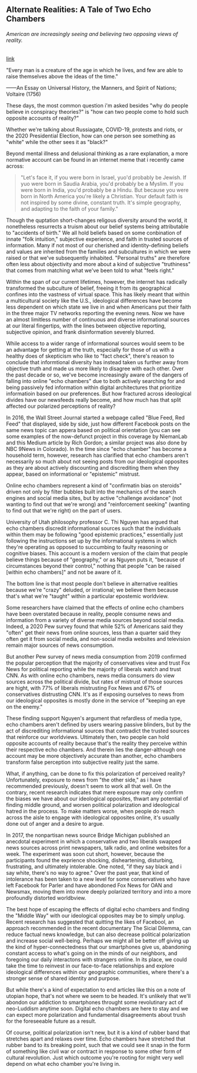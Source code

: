 ## Alternate Realities: A Tale of Two Echo Chambers

###### American are increasingly seeing and believing two opposing views of reality.

[link](https://www.psychologytoday.com/intl/blog/psych-unseen/202101/alternate-realities-tale-two-echo-chambers)

"Every man is a creature of the age in which he lives, and few are able to raise themselves above the ideas of the time."

——An Essay on Universal History, the Manners, and Spirit of Nations; Voltaire (1756)

These days, the most common question i'm asked besides "why do people believe in conspiracy theories?" is "how can two people come to hold such opposite accounts of reality?"

Whether we're talking about Russiagate, COVID-19, protests and riots, or the 2020 Presidential Election, how can one person see something as "white" while the other sees it as "black?"

Beyond mental illness and delusional thinking as a rare explanation, a more normative account can be found in an internet meme that i recently came across:

> "Let's face it, if you were born in Israel, yuo'd probably be Jewish. If yuo were born in Saudia Arabia, you'd probably be a Myslim. If you were born in India, you'd probably be a Hindu. But because you were born in North America you're likely a Christian. Your default faith is not inspired by some divine, constant truth. It's simple geography, and adapting to the faith of your family."

Though the quptation short-changes religous diversity around the world, it nonetheless resurrects a truism about our belief systems being attributable to "accidents of birth." We all hold beliefs based on some conbination of innate "folk intuition," subjective experience, and faith in trusted sources of information. Many if not most of our cherished and identity-defining beliefs and values are inherited from the families and subcultures in which we were raised or that we've subsequently inhabited. "Personal truths" are therefore often less about objectivity and more about a kind of subjective "truthiness" that comes from matching what we've been told to what "feels right."

Within the span of our current lifetimes, however, the internet has radically transformed the subculture of belief, freeing it from its geographical confines into the vastness of virtual space. This has likely meant that within a multicultural society like the U.S., ideological differences have become less dependent on which state we live in and when Americans put their faith in the three major TV networks reporting the evening news. Now we have an almost limitless number of continuous and diverse informational sources at our literal fingertips, with the lines between objective reporting, subjective opinion, and frank disinformation severely blurred.

While access to a wider range of informational sources would seem to be an advantage for getting at the truth, especially for those of us with a healthy does of skepticism who like to "fact check", there's reason to conclude that informtional diversity has instead taken us further away from objective truth and made us more likely to disagree with each other. Over the past decade or so, we've become increasingly aware of the dangers of falling into online "echo chambers" due to both actively searching for and being passively fed information within digital architectures that prioritize informatioin based on our preferences. But how fractured across ideological divides have our newsfeeds really become, and how much has that split affected our polarized perceptions of reality?

In 2016, the Wall Street Journal started a webpage called "Blue Feed, Red Feed" that displayed, side by side, just how different Facebook posts on the same news topic can appera based on political orientation (you can see some examples of the now-defunct project in this coverage by NiemanLab and this Medium article by Rich Gordon; a similar project was also done by NBC 9News in Colorado). In the time since "echo chamber" has become a household term, however, research has clarified that echo chambers aren't necessarily so much about not seeing posts from our ideological opposites as they are about actively discounting and discrediting them when they appear, based on informational or "epistemic" mistrust.

Online echo chambers represent a kind of "confirmatin bias on steroids" driven not only by filter bubbles built into the mechanics of the search engines and social media sites, but by active "challenge avoidance" (not wanting to find out that we're wrong) and "reinforcement seeking" (wanting to find out that we're right) on the part of users.

University of Utah philosophy professor C. Thi Nguyen has argued that echo chambers discredit informational sources such that the individuals within them may be following "good epistemic practices," essentially just following the instructions set up by the informational systems in which they're operating as opposed to succumbing to faulty reasoning or cognitive biases. This account is a modern version of the claim that people believe things because of "geography," or as Nguyen puts it, "because of circumstances beyond their control," nothing that people "can be raised [within echo chambers]" and not be aware of it.

The bottom line is that most people don't believe in alternative realities because we're "crazy" deluded, or irrational; we believe them because that's what we're "taught" within a particular epostemic worldview.

Some researchers have claimed that the effects of online echo chambers have been overstated because in reality, people consume news and information from a variety of diverse media sources beyond social media. Indeed, a 2020 Pew survey found that while 52% of Americans said they "often" get their news from online sources, less than a quarter said they often get it from social media, and non-social media websites and television remain major sources of news consumption.

But another Pew survey of news media consumption from 2019 confirmed the popular perception that the majority of conservatives view and trust Fox News for political reporting while the majority of liberals watch and trust CNN. As with online echo chambers, news media consumers do view sources across the political divide, but rates of mistrust of those sources are hight, with 77% of liberals mistrusting Fox News and 67% of conservatives distrusting CNN. It's as if exposing ourselves to news from our ideological opposites is mostly done in the service of "keeping an eye on the enemy."

These finding support Nguyen's argument that refardless of media type, echo chambers aren't defined by users wearing passive blinders, but by the act of discrediting informational sources that contradict the trusted sources that reinforce our worldviews. Ultimately then, two people can hold opposite accounts of reality because that's the reality they perceive within their respective echo chambers. And therein lies the danger-although one account may be more objectively accurate than another, echo chambers transform false perception into subjective reality just the same.

What, if anything, can be done to fix this polarization of perceived reality? Unfortunately, exposure to news from "the other side," as i have recommended previously, doesn't seem to work all that well. On the contrary, recent research indicates that mere exposure may only confirm the biases we have about our ideological opposites, thwart any potential of finding middle ground, and worsen political polarization and ideological hatred in the process. To make matters worse, when people do reach across the aisle to engage with ideological opposites online, it's usually done out of anger and a desire to argue.

In 2017, the nonpartisan news source Bridge Michigan published an anecdotal experiment in which a conservative and two liberals swapped news sources across print newspapers, talk radio, and online websites for a week. The experiment was soon cut short, however, because the participants found the exprience shocking, disheartening, disturbing, frustrating, and ultimately intolerable. One noted, "if they say black and i say white, there's no way to agree." Over the past year, that kind of intolerance has been taken to a new level for some conservatives who have left Facebook for Parler and have abondoned Fox News for OAN and Newsmax, moving them into more deeply polarized territory and into a more profoundly distorted worldbview.

The best hope of escaping the effects of digital echo chambers and finding the "Middle Way" with our ideological opposites may be to simply unplug. Recent research has suggested that quitting the likes of Facebool, an approach recommended in the recent documentary The Sicial Dilemma, can reduce factual news knowledge, but can also decrease political polarization and increase social well-being. Perhaps we might all be better off giving up the kind of hyper-connectedness that our smartphones give us, abandoning constant access to what's going on in the minds of our neighbors, and foregoing our daily interactons with strangers online. In its place, we could take the time to reinvest in our face-to-face relationships and explore ideological differences within our geographic communities, where there's a stronger sense of shared identity and purpose.

But while there's a kind of expectation to end articles like this on a note of utopian hope, that's not where we seem to be headed. It's unlikely that we'll abondon our addiction to smartphones throught some revolutinary act of neo-Luddism anytime soon. Digital echo chambers are here to stay and we can expect more polarization and fundamental disagreements about trush for the foreseeable future as a result.

Of course, political polarization isn't new, but it is a kind of rubber band that stretches apart and relaxes over time. Echo chambers have stretched that rubber band to its breaking point, such that we could see it snap in the form of something like civil war or contract in response to some other form of cultural revolution. Just which outcome you're rooting for might very well depend on what echo chamber you're living in.
